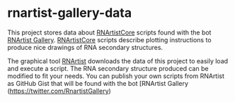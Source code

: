 # rnartist-gallery-data

This project stores data about [RNArtistCore](https://github.com/fjossinet/RNArtistCore) scripts found with the bot [RNArtist Gallery](https://twitter.com/RnartistGallery). [RNArtistCore](https://github.com/fjossinet/RNArtistCore) scripts describe plotting instructions to produce nice drawings of RNA secondary structures.

The graphical tool [RNArtist](https://github.com/fjossinet/RNArtist) downloads the data of this project to easily load and execute a script. The RNA secondary structure produced can be modified to fit your needs. You can publish your own scripts from RNArtist as GitHub Gist that will be found with the bot [RNArtist Gallery (https://twitter.com/RnartistGallery)
